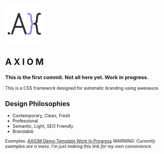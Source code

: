
![Semantic](/icons/axiom.svg)

# A X I O M

### This is the first commit. Not all here yet. Work in progress.

This is a CSS framework designed for automatic branding using awesauce.

## Design Philosophies
* Contemporary, Clean, Fresh
* Professional
* Semantic, Light, SEO Friendly
* Brandable

Examples: [AXIOM Demo Template Work In Progress](https://awesauce.github.io/axiom/examples/index.html)
*WARNING: Currently examples are a mess. I'm just making this link for my own convenience.*